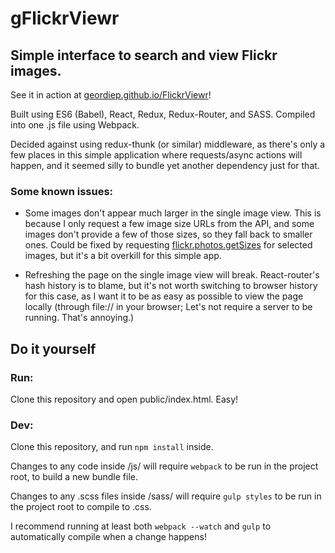 # gFlickrViewr

## Simple interface to search and view Flickr images.
See it in action at [geordiep.github.io/FlickrViewr](http://geordiep.github.io/FlickrViewr)!

Built using ES6 (Babel), React, Redux, Redux-Router, and SASS. Compiled into one .js file using Webpack.

Decided against using redux-thunk (or similar) middleware, as there's only a few places in this simple application where requests/async actions will happen, and it seemed silly to bundle yet another dependency just for that.

### Some known issues:
* Some images don't appear much larger in the single image view. This is because I only request a few image size URLs from the API, and some images don't provide a few of those sizes, so they fall back to smaller ones. Could be fixed by requesting [flickr.photos.getSizes](https://www.flickr.com/services/api/flickr.photos.getSizes.html) for selected images, but it's a bit overkill for this simple app.


* Refreshing the page on the single image view will break. React-router's hash history is to blame, but it's not worth switching to browser history for this case, as I want it to be as easy as possible to view the page locally (through file:// in your browser; Let's not require a server to be running. That's annoying.)


## Do it yourself

### Run:
Clone this repository and open public/index.html. Easy!

### Dev:
Clone this repository, and run `npm install` inside.

Changes to any code inside /js/ will require `webpack` to be run in the project root, to build a new bundle file.

Changes to any .scss files inside /sass/ will require `gulp styles` to be run in the project root to compile to .css.

I recommend running at least both `webpack --watch` and `gulp` to automatically compile when a change happens!